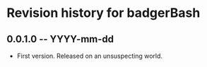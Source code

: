 # Revision history for badgerBash

## 0.0.1.0 -- YYYY-mm-dd

* First version. Released on an unsuspecting world.
